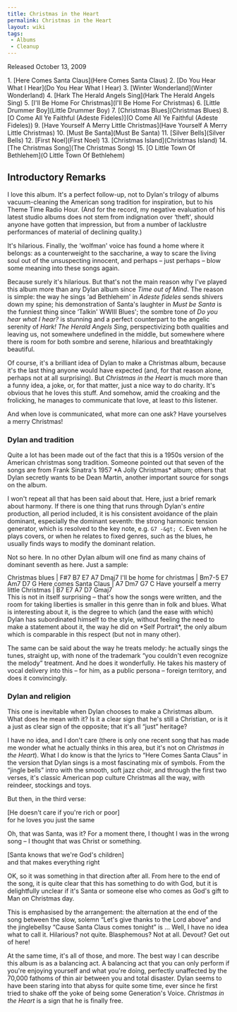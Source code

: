 ```yaml
---
title: Christmas in the Heart
permalink: Christmas in the Heart
layout: wiki
tags:
 - Albums
 - Cleanup
---
```


Released October 13, 2009

<div id="songs">
1.  [Here Comes Santa Claus](Here Comes Santa Claus)
2.  [Do You Hear What I Hear](Do You Hear What I Hear)
3.  [Winter Wonderland](Winter Wonderland)
4.  [Hark The Herald Angels
    Sing](Hark The Herald Angels Sing)
5.  [I'll Be Home For Christmas](I'll Be Home For Christmas)
6.  [Little Drummer Boy](Little Drummer Boy)
7.  [Christmas Blues](Christmas Blues)
8.  [O Come All Ye Faithful (Adeste
    Fideles)](O Come All Ye Faithful (Adeste Fideles))
9.  [Have Yourself A Merry Little
    Christmas](Have Yourself A Merry Little Christmas)
10. [Must Be Santa](Must Be Santa)
11. [Silver Bells](Silver Bells)
12. [First Noel](First Noel)
13. [Christmas Island](Christmas Island)
14. [The Christmas Song](The Christmas Song)
15. [O Little Town Of Bethlehem](O Little Town Of Bethlehem)

</div>
<div id="intro">
<h2>
Introductory Remarks

</h2>
I love this album. It's a perfect follow-up, not to Dylan's trilogy of
albums vacuum-cleaning the American song tradition for inspiration, but
to his Theme Time Radio Hour. (And for the record, my negative
evaluation of his latest studio albums does not stem from indignation
over ‘theft', should anyone have gotten that impression, but from a
number of lacklustre performances of material of declining quality.)

It's hilarious. Finally, the ‘wolfman' voice has found a home where it
belongs: as a counterweight to the saccharine, a way to scare the living
soul out of the unsuspecting innocent, and perhaps – just perhaps – blow
some meaning into these songs again.

Because surely it's hilarious. But that's not the main reason why I've
played this album more than any Dylan album since *Time out of
Mind*. The reason is simple: the way he sings ‘ad Bethlehem' in
*Adeste fideles* sends shivers down my spine; his demonstration
of Santa's laughter in *Must be Santa* is the funniest thing
since ‘Talkin' WWIII Blues'; the sombre tone of *Do you hear what I
hear?* is stunning and a perfect counterpart to the angelic serenity
of *Hark! The Herald Angels Sing*, perspectivizing both qualities
and leaving us, not somewhere undefined in the middle, but somewhere
where there is room for both sombre and serene, hilarious and
breathtakingly beautiful.

Of course, it's a brilliant idea of Dylan to make a Christmas album,
because it's the last thing anyone would have expected (and, for that
reason alone, perhaps not at all surprising). But *Christmas in the
Heart* is much more than a funny idea, a joke, or, for that matter,
just a nice way to do charity. It's obvious that he loves this stuff.
And somehow, amid the croaking and the frolicking, he manages to
communicate that love, at least to *this* listener.

And when love is communicated, what more can one ask? Have yourselves a
merry Christmas!

<h3>
Dylan and tradition

</h3>
Quite a lot has been made out of the fact that this is a 1950s version
of the American christmas song tradition. Someone pointed out that seven
of the songs are from Frank Sinatra's 1957 *A Jolly Christmas*
album; others that Dylan secretly wants to be Dean Martin, another
important source for songs on the album.

I won't repeat all that has been said about that. Here, just a brief
remark about harmony. If there is one thing that runs through Dylan's
*entire* production, all period included, it is his consistent
avoidance of the plain dominant, especially the dominant seventh: the
strong harmonic tension generator, which is resolved to the key note,
e.g. `G7 -&gt; C`. Even when he plays covers, or when he relates to
fixed genres, such as the blues, he usually finds ways to modify the
dominant relation.

Not so here. In no other Dylan album will one find as many chains of
dominant seventh as here. Just a sample:

<div style="line-height: 100%;">
    Christmas blues                        | F#7   B7 E7  A7 Dmaj7
    I'll be home for christmas             | Bm7-5 E7 Am7 D7 G
    Here comes Santa Claus                 |       A7 Dm7 G7 C
    Have yourself a merry Iittle Christmas | B7    E7 A7  D7 Gmaj7

</div>
This is not in itself surprising – that's how the songs were written,
and the room for taking liberties is smaller in this genre than in folk
and blues. What is interesting about it, is the degree to which (and the
ease with which) Dylan has subordinated himself to the style, without
feeling the need to make a statement about it, the way he did on
*Self Portrait*, the only album which is comparable in this
respect (but not in many other).

The same can be said about the way he treats melody: he actually sings
the tunes, straight up, with none of the trademark “you couldn't even
recognize the melody” treatment. And he does it wonderfully. He takes
his mastery of vocal delivery into this – for him, as a public persona –
foreign territory, and does it convincingly.

<h3>
Dylan and religion

</h3>
This one is inevitable when Dylan chooses to make a Christmas album.
What does he mean with it? Is it a clear sign that he's still a
Christian, or is it a just as clear sign of the opposite; that it's all
“just” heritage?

I have no idea, and I don't care (there is only one recent song that has
made me wonder what he actually thinks in this area, but it's not on
*Christmas in the Heart*). What I do know is that the lyrics to
“Here Comes Santa Claus” in the version that Dylan sings is a most
fascinating mix of symbols. From the “jingle bells” intro with the
smooth, soft jazz choir, and through the first two verses, it's classic
American pop culture Christmas all the way, with reindeer, stockings and
toys.

But then, in the third verse:

[He doesn't care if you're rich or poor]  
for he loves you just the same

Oh, that was Santa, was it? For a moment there, I thought I was in the
wrong song – I thought that was Christ or something.

[Santa knows that we're God's children]  
and that makes everything right

OK, so it was something in that direction after all. From here to the
end of the song, it is quite clear that this has something to do with
God, but it is delightfully unclear if it's Santa or someone else who
comes as God's gift to Man on Christmas day.

This is emphasised by the arrangement: the alternation at the end of the
song between the slow, solemn “Let's give thanks to the Lord above” and
the jinglebellsy “Cause Santa Claus comes tonight” is … Well, I have no
idea what to call it. Hilarious? not quite. Blasphemous? Not at all.
Devout? Get out of here!

At the same time, it's all of those, and more. The best way I can
describe this album is as a balancing act. A balancing act that you can
only perform if you're enjoying yourself and what you're doing,
perfectly unaffected by the 70,000 fathoms of thin air between you and
total disaster. Dylan seems to have been staring into that abyss for
quite some time, ever since he first tried to shake off the yoke of
being some Generation's Voice. *Christmas in the Heart* is a sign
that he is finally free.

</div>

